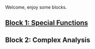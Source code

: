 Welcome, enjoy some blocks.

## [Block 1: Special Functions](https://ojo-ht.github.io/Blocks/chapter-2-special-functions)

## Block 2: Complex Analysis

